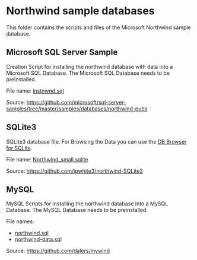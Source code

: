 # Northwind sample databases

This folder contains the scripts and files of the Microsoft Northwind sample
database.

## Microsoft SQL Server Sample

Creation Script for installing the northwind database with data into a 
Microsoft SQL Database. The Microsoft SQL Database needs to be preinstalled.

File name: [instnwnd.sql](mssql\instndwnd.sql)

Source: https://github.com/microsoft/sql-server-samples/tree/master/samples/databases/northwind-pubs

## SQLite3

SQLite3 database file. For Browsing the Data you can use the
[DB Browser for SQLite](https://sqlitebrowser.org/).

File name: [Northwind_small.sqlite](sqlite\Northwind_small.sqlite)

Source: https://github.com/jpwhite3/northwind-SQLite3

## MySQL

MySQL Scripts for installing the northwind database into a MySQL Database.
The MySQL Database needs to be preinstalled.

File names:

 * [northwind.sql](mysql\northwind.sql)
 * [northwind-data.sql](mysql\northwind-data.sql)

 Source: https://github.com/dalers/mywind